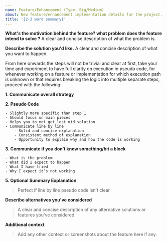 ```yaml
---
name: Feature/Enhancement (Type- Big/Medium)
about: New feature/enhancement implementation details for the project.
title: '{2-3 word summary}'
---
```


**What's the motivation behind the feature? what problem does the feature intend to solve ?**
A clear and concise description of what the problem is.

**Describe the solution you'd like.**
A clear and concise description of what you want to happen.

From here onwards,the steps will not be trivial and clear at first, take your time and experiment to have full clarity on execution in pseudo code, for whenever working on a feature or implementation for which execution path is unknown or that requires breaking the logic into multiple separate steps, proceed with the following:

**1. Communicate overall strategy**

<!-- High level overview of your strategy -->

**2. Pseudo Code**

    - Slightly more specific than step 1
    - Should focus on main pieces
    - Helps you to not get lost mid solution
    - Communicate line by line
        - Solid and concise explanation
        - Consistent method of explanation
        - Opportunity to explain why and how the code is working

**3. Communicate if you don’t know something/hit a block**

    - What is the problem
    - What did I expect to happen
    - What I have tried
    - Why I expect it’s not working

**5. Optional Summary Explanation**

> Perfect if line by line pseudo code isn't clear

**Describe alternatives you've considered**

> A clear and concise description of any alternative solutions or features you've considered.

**Additional context**

> Add any other context or screenshots about the feature here if any.
